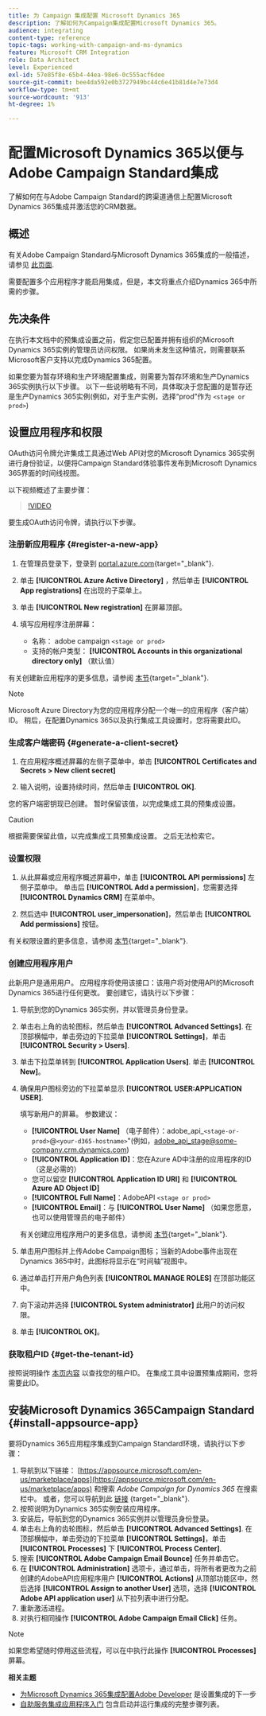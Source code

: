 ```yaml
---
title: 为 Campaign 集成配置 Microsoft Dynamics 365
description: 了解如何为Campaign集成配置Microsoft Dynamics 365。
audience: integrating
content-type: reference
topic-tags: working-with-campaign-and-ms-dynamics
feature: Microsoft CRM Integration
role: Data Architect
level: Experienced
exl-id: 57e85f8e-65b4-44ea-98e6-0c555acf6dee
source-git-commit: bee4da592e0b3727949bc44c6e41b81d4e7e73d4
workflow-type: tm+mt
source-wordcount: '913'
ht-degree: 1%

---
```


# 配置Microsoft Dynamics 365以便与Adobe Campaign Standard集成

了解如何在与Adobe Campaign Standard的跨渠道通信上配置Microsoft Dynamics 365集成并激活您的CRM数据。

## 概述

有关Adobe Campaign Standard与Microsoft Dynamics 365集成的一般描述，请参见 [此页面](../../integrating/using/d365-acs-get-started.md).

需要配置多个应用程序才能启用集成，但是，本文将重点介绍Dynamics 365中所需的步骤。

## 先决条件

在执行本文档中的预集成设置之前，假定您已配置并拥有组织的Microsoft Dynamics 365实例的管理员访问权限。  如果尚未发生这种情况，则需要联系Microsoft客户支持以完成Dynamics 365配置。

如果您要为暂存环境和生产环境配置集成，则需要为暂存环境和生产Dynamics 365实例执行以下步骤。 以下一些说明略有不同，具体取决于您配置的是暂存还是生产Dynamics 365实例(例如，对于生产实例，选择“prod”作为 `<stage or prod>`)

## 设置应用程序和权限

OAuth访问令牌允许集成工具通过Web API对您的Microsoft Dynamics 365实例进行身份验证，以便将Campaign Standard体验事件发布到Microsoft Dynamics 365界面的时间线视图。

以下视频概述了主要步骤：

>[!VIDEO](https://video.tv.adobe.com/v/27637)

要生成OAuth访问令牌，请执行以下步骤。

### 注册新应用程序 {#register-a-new-app}

1. 在管理员登录下，登录到 [portal.azure.com](https://portal.azure.com){target="_blank"}.

1. 单击 **[!UICONTROL Azure Active Directory]** ，然后单击 **[!UICONTROL App registrations]** 在出现的子菜单上。

1. 单击 **[!UICONTROL New registration]** 在屏幕顶部。

1. 填写应用程序注册屏幕：

   * 名称： adobe campaign `<stage or prod>`
   * 支持的帐户类型： **[!UICONTROL Accounts in this organizational directory only]** （默认值）

有关创建新应用程序的更多信息，请参阅 [本节](https://docs.microsoft.com/en-us/azure/active-directory/develop/quickstart-register-app){target="_blank"}.

>[!NOTE]
>
>Microsoft Azure Directory为您的应用程序分配一个唯一的应用程序（客户端）ID。 稍后，在配置Dynamics 365以及执行集成工具设置时，您将需要此ID。

### 生成客户端密码 {#generate-a-client-secret}

1. 在应用程序概述屏幕的左侧子菜单中，单击 **[!UICONTROL Certificates and Secrets > New client secret]**

1. 输入说明，设置持续时间，然后单击 **[!UICONTROL OK]**.

您的客户端密钥现已创建。 暂时保留该值，以完成集成工具的预集成设置。

>[!CAUTION]
>
>根据需要保留此值，以完成集成工具预集成设置。 之后无法检索它。


### 设置权限

1. 从此屏幕或应用程序概述屏幕中，单击 **[!UICONTROL API permissions]** 左侧子菜单中。  单击后 **[!UICONTROL Add a permission]**，您需要选择 **[!UICONTROL Dynamics CRM]** 在菜单中。

1. 然后选中 **[!UICONTROL user_impersonation]**，然后单击 **[!UICONTROL Add permissions]** 按钮。

有关权限设置的更多信息，请参阅 [本节](https://docs.microsoft.com/en-us/azure/active-directory/develop/quickstart-configure-app-access-web-apis#add-permissions-to-access-web-apis){target="_blank"}.

### 创建应用程序用户

此新用户是通用用户。 应用程序将使用该接口：该用户将对使用API的Microsoft Dynamics 365进行任何更改。 要创建它，请执行以下步骤：

1. 导航到您的Dynamics 365实例，并以管理员身份登录。

1. 单击右上角的齿轮图标，然后单击 **[!UICONTROL Advanced Settings]**. 在顶部横幅中，单击旁边的下拉菜单 **[!UICONTROL Settings]**，单击 **[!UICONTROL Security > Users]**.

1. 单击下拉菜单转到 **[!UICONTROL Application Users]**. 单击 **[!UICONTROL New]**。

1. 确保用户图标旁边的下拉菜单显示 **[!UICONTROL USER:APPLICATION USER]**.

   填写新用户的屏幕。  参数建议：

   * **[!UICONTROL User Name]** （电子邮件）：adobe_api_`<stage-or-prod>`@`<your-d365-hostname>`&quot;(例如，adobe_api_stage@some-company.crm.dynamics.com)
   * **[!UICONTROL Application ID]**：您在Azure AD中注册的应用程序的ID（这是必需的）
   * 您可以留空 **[!UICONTROL Application ID URI]** 和 **[!UICONTROL Azure AD Object ID]**
   * **[!UICONTROL Full Name]**：AdobeAPI `<stage or prod>`
   * **[!UICONTROL Email]**：与 **[!UICONTROL User Name]** （如果您愿意，也可以使用管理员的电子邮件）

   有关创建应用程序用户的更多信息，请参阅 [本节](https://docs.microsoft.com/en-gb/power-platform/admin/create-users-assign-online-security-roles#create-an-application-user){target="_blank"}.

1. 单击用户图标并上传Adobe Campaign图标；当新的Adobe事件出现在Dynamics 365中时，此图标将显示在“时间轴”视图中。

1. 通过单击打开用户角色列表 **[!UICONTROL MANAGE ROLES]** 在顶部功能区中。

1. 向下滚动并选择 **[!UICONTROL System administrator]** 此用户的访问权限。

1. 单击 **[!UICONTROL OK]**。

### 获取租户ID {#get-the-tenant-id}

按照说明操作 [本页内容](https://docs.microsoft.com/en-us/onedrive/find-your-office-365-tenant-id) 以查找您的租户ID。  在集成工具中设置预集成期间，您将需要此ID。

## 安装Microsoft Dynamics 365Campaign Standard {#install-appsource-app}

要将Dynamics 365应用程序集成到Campaign Standard环境，请执行以下步骤：

1. 导航到以下链接： [https://appsource.microsoft.com/en-us/marketplace/apps](https://appsource.microsoft.com/en-us/marketplace/apps) 和搜索 _Adobe Campaign for Dynamics 365_ 在搜索栏中。
或者，您可以导航到此 [链接](https://appsource.microsoft.com/en-us/product/dynamics-365/adobecampaign.re4snj-a4n7-5t6y-a14br-d5d1b?flightCodes=adobesignhide&amp;tab=Overview)
{target="_blank"}.
1. 按照说明为Dynamics 365实例安装应用程序。
1. 安装后，导航到您的Dynamics 365实例并以管理员身份登录。
1. 单击右上角的齿轮图标，然后单击 **[!UICONTROL Advanced Settings]**. 在顶部横幅中，单击旁边的下拉菜单 **[!UICONTROL Settings]**，单击 **[!UICONTROL Processes]** 下 **[!UICONTROL Process Center]**.
1. 搜索 **[!UICONTROL Adobe Campaign Email Bounce]** 任务并单击它。
1. 在 **[!UICONTROL Administration]** 选项卡，通过单击，将所有者更改为之前创建的AdobeAPI应用程序用户 **[!UICONTROL Actions]** 从顶部功能区中，然后选择 **[!UICONTROL Assign to another User]** 选项，选择 **[!UICONTROL Adobe API application user]** 从下拉列表中进行分配。
1. 重新激活进程。
1. 对执行相同操作 **[!UICONTROL Adobe Campaign Email Click]** 任务。

>[!NOTE]
>
>如果您希望随时停用这些流程，可以在中执行此操作 **[!UICONTROL Processes]** 屏幕。

**相关主题**

* [为Microsoft Dynamics 365集成配置Adobe Developer](../../integrating/using/d365-acs-configure-adobe-io.md) 是设置集成的下一步
* [自助服务集成应用程序入门](../../integrating/using/d365-acs-self-service-app-quick-start-guide.md) 包含启动并运行集成的完整步骤列表。
